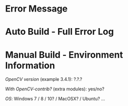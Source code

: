 <!--

IMPORTANT! Please read the issue template carefully before creating a new issue.

-->

<!--

If your issue is not related to installing opencv4nodejs, go ahead deleting the following sections and describe your issue.

-->

# Error Message

<!--

If you are facing issues installing opencv4nodejs, please scroll through the terminal output of the build script and find the error message, causing the build to fail. Copy and paste the error message from your terminal into this section.

IMPORTANT! The following error summary messages do not help, please do not upload them here!

error code ELIFECYCLE
error errno 1
error <pkg> install: `node ./install.js`
error Exit status 1
error Failed at the <pkg> install script.
error This is probably not a problem with npm. There is likely additional logging output above.
verbose exit [ 1, true ]

npm ERR! code ELIFECYCLE
npm ERR! errno 1
npm ERR! <pkg> install: node-gyp rebuild
npm ERR! Exit status 1
npm ERR!
npm ERR! Failed at the <pkg> install script.
npm ERR! This is probably not a problem with npm. There is likely additional log

-->

# Auto Build - Full Error Log

<!--

If you are using the auto build feature (you did not explicitly set the OPENCV4NODEJS_DISABLE_AUTOBUILD flag) please copy and paste the full output of the build script from your terminal into a .txt file and upload the file here.

If you do not use the auto build feature, delete this section.

IMPORTANT! Do NOT upload any npm-debug.log files here, as they do not capture the required build error information. Build errors are thrown by the gyp process and not by npm.

-->

# Manual Build - Environment Information

<!--

If you are not using the auto build feature (you did explicitly set the OPENCV4NODEJS_DISABLE_AUTOBUILD flag) please fill in the following information.

If you are using the auto build feature, delete this section.

-->

*OpenCV version* (example 3.4.1): ?.?.?

*With OpenCV-contrib?* (extra modules): yes/no?

*OS*: Windows 7 / 8 / 10? / MacOSX? / Ubuntu? ...